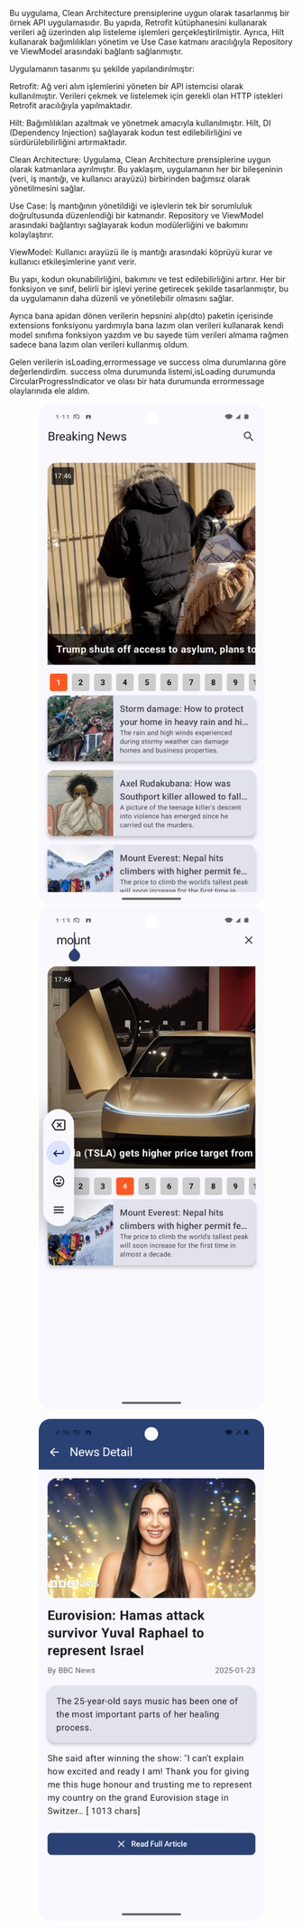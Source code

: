Bu uygulama, Clean Architecture prensiplerine uygun olarak tasarlanmış bir örnek API uygulamasıdır. Bu yapıda, Retrofit kütüphanesini kullanarak verileri ağ üzerinden alıp listeleme işlemleri gerçekleştirilmiştir. Ayrıca, Hilt kullanarak bağımlılıkları yönetim ve Use Case katmanı aracılığıyla Repository ve ViewModel arasındaki bağlantı sağlanmıştır.

Uygulamanın tasarımı şu şekilde yapılandırılmıştır:

Retrofit: Ağ veri alım işlemlerini yöneten bir API istemcisi olarak kullanılmıştır. Verileri çekmek ve listelemek için gerekli olan HTTP istekleri Retrofit aracılığıyla yapılmaktadır.

Hilt: Bağımlılıkları azaltmak ve yönetmek amacıyla kullanılmıştır. Hilt, DI (Dependency Injection) sağlayarak kodun test edilebilirliğini ve sürdürülebilirliğini artırmaktadır.

Clean Architecture: Uygulama, Clean Architecture prensiplerine uygun olarak katmanlara ayrılmıştır. Bu yaklaşım, uygulamanın her bir bileşeninin (veri, iş mantığı, ve kullanıcı arayüzü) birbirinden bağımsız olarak yönetilmesini sağlar.

Use Case: İş mantığının yönetildiği ve işlevlerin tek bir sorumluluk doğrultusunda düzenlendiği bir katmandır. Repository ve ViewModel arasındaki bağlantıyı sağlayarak kodun modülerliğini ve bakımını kolaylaştırır.

ViewModel: Kullanıcı arayüzü ile iş mantığı arasındaki köprüyü kurar ve kullanıcı etkileşimlerine yanıt verir.

Bu yapı, kodun okunabilirliğini, bakımını ve test edilebilirliğini artırır. Her bir fonksiyon ve sınıf, belirli bir işlevi yerine getirecek şekilde tasarlanmıştır, bu da uygulamanın daha düzenli ve yönetilebilir olmasını sağlar.

Ayrıca bana apidan dönen verilerin hepsnini alıp(dto) paketin içerisinde extensions fonksiyonu yardımıyla bana lazım olan verileri kullanarak kendi model sınıfıma fonksiyon yazdım ve bu sayede tüm verileri almama rağmen sadece bana lazım olan verileri kullanmış oldum.

Gelen verilerin isLoading,errormessage ve success olma durumlarına göre değerlendirdim. success olma durumunda listemi,isLoading durumunda CircularProgressIndicator ve olası bir hata durumunda errormessage olaylarınıda ele aldım.


<p align="center">
  <img src="https://github.com/dumanYusuf/BreakingNews/blob/master/news1.png?raw=true" width="400" />
  <img src="https://github.com/dumanYusuf/BreakingNews/blob/master/news2.png?raw=true" width="400" />
</p>

<p align="center">
<img src="https://github.com/dumanYusuf/BreakingNews/blob/master/news4.png?raw=true" width="400" />
</p>




